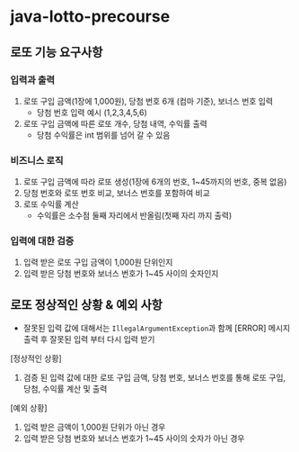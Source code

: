 # java-lotto-precourse

## 로또 기능 요구사항

### 입력과 출력
1. 로또 구입 금액(1장에 1,000원), 당첨 번호 6개 (컴마 기준), 보너스 번호 입력
    - 당첨 번호 입력 예시 (1,2,3,4,5,6)
2. 로또 구입 금액에 따른 로또 개수, 당첨 내역, 수익률 출력
    - 당첨 수익률은 int 범위를 넘어 갈 수 있음

### 비즈니스 로직
1. 로또 구입 금액에 따라 로또 생성(1장에 6개의 번호, 1~45까지의 번호, 중복 없음)
2. 당첨 번호와 로또 번호 비교, 보너스 번호를 포함하여 비교
3. 로또 수익률 계산
   - 수익률은 소수점 둘째 자리에서 반올림(첫째 자리 까지 출력)

### 입력에 대한 검증
1. 입력 받은 로또 구입 금액이 1,000원 단위인지
2. 입력 받은 당첨 번호와 보너스 번호가 1~45 사이의 숫자인지

## 로또 정상적인 상황 & 예외 사항
- 잘못된 입력 값에 대해서는 `IllegalArgumentException`과 함께 [ERROR] 메시지 출력 후 잘못된 입력 부터 다시 입력 받기 

[정상적인 상황]
1. 검증 된 입력 값에 대한 로또 구입 금액, 당첨 번호, 보너스 번호를 통해 로또 구입, 당첨, 수익률 계산 및 출력 

[예외 상황]
1. 입력 받은 금액이 1,000원 단위가 아닌 경우
2. 입력 받은 당첨 번호와 보너스 번호가 1~45 사이의 숫자가 아닌 경우